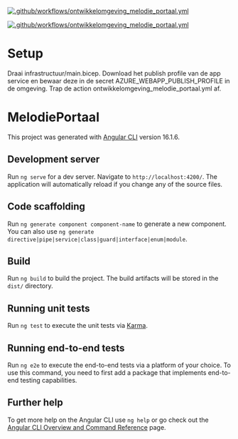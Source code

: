[![.github/workflows/ontwikkelomgeving_melodie_portaal.yml](https://github.com/boqo-nextgen/Melodie/actions/workflows/ontwikkelomgeving_melodie_portaal.yml/badge.svg)](https://github.com/boqo-nextgen/Melodie/actions/workflows/ontwikkelomgeving_melodie_portaal.yml)

[![.github/workflows/ontwikkelomgeving_melodie_portaal.yml](https://github.com/BramvRiel/my-melodie/actions/workflows/ontwikkelomgeving_melodie_portaal.yml/badge.svg?branch=main)](https://github.com/BramvRiel/my-melodie/actions/workflows/ontwikkelomgeving_melodie_portaal.yml)

# Setup

Draai infrastructuur/main.bicep. Download het publish profile van de app service en bewaar deze in de secret AZURE_WEBAPP_PUBLISH_PROFILE in de omgeving. Trap de action ontwikkelomgeving_melodie_portaal.yml af.

# MelodiePortaal

This project was generated with [Angular CLI](https://github.com/angular/angular-cli) version 16.1.6.

## Development server

Run `ng serve` for a dev server. Navigate to `http://localhost:4200/`. The application will automatically reload if you change any of the source files.

## Code scaffolding

Run `ng generate component component-name` to generate a new component. You can also use `ng generate directive|pipe|service|class|guard|interface|enum|module`.

## Build

Run `ng build` to build the project. The build artifacts will be stored in the `dist/` directory.

## Running unit tests

Run `ng test` to execute the unit tests via [Karma](https://karma-runner.github.io).

## Running end-to-end tests

Run `ng e2e` to execute the end-to-end tests via a platform of your choice. To use this command, you need to first add a package that implements end-to-end testing capabilities.

## Further help

To get more help on the Angular CLI use `ng help` or go check out the [Angular CLI Overview and Command Reference](https://angular.io/cli) page.
